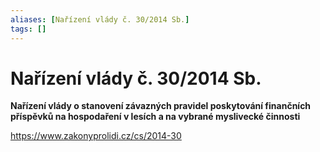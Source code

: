 ```yaml
---
aliases: [Nařízení vlády č. 30/2014 Sb.]
tags: []
---
```

# Nařízení vlády č. 30/2014 Sb.
**Nařízení vlády o stanovení závazných pravidel poskytování finančních příspěvků na hospodaření v lesích a na vybrané myslivecké činnosti**

https://www.zakonyprolidi.cz/cs/2014-30